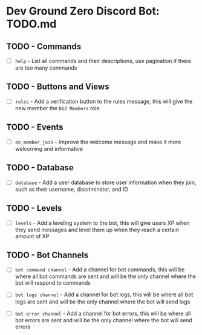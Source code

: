 # Dev Ground Zero Discord Bot: TODO.md

## TODO - Commands

- [ ] `help` - List all commands and their descriptions, use pagination if there are too many commands

## TODO - Buttons and Views

- [ ] `rules` - Add a verification button to the rules message, this will give the new member the `DGZ Members` role

## TODO - Events

- [ ] `on_member_join` - Improve the welcome message and make it more welcoming and informative

## TODO - Database

- [ ] `database` - Add a user database to store user information when they join, such as their username, discriminator, and ID

## TODO - Levels

- [ ] `levels` - Add a leveling system to the bot, this will give users XP when they send messages and level them up when they reach a certain amount of XP

## TODO - Bot Channels

- [ ] `bot command channel` - Add a channel for bot commands, this will be where all bot commands are sent and will be the only channel where the bot will respond to commands

- [ ] `bot logs channel` - Add a channel for bot logs, this will be where all bot logs are sent and will be the only channel where the bot will send logs

- [ ] `bot error channel` - Add a channel for bot errors, this will be where all bot errors are sent and will be the only channel where the bot will send errors